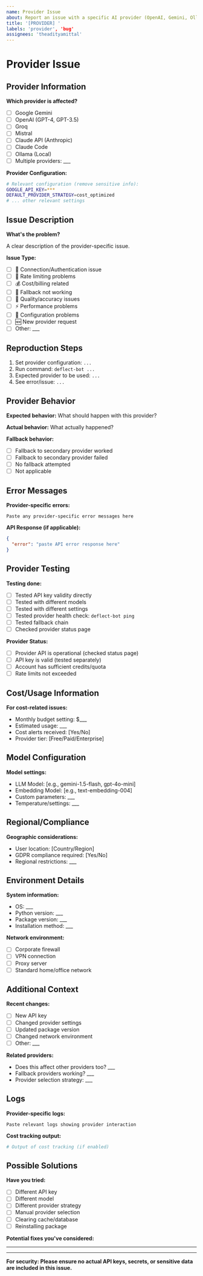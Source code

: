 ```yaml
---
name: Provider Issue
about: Report an issue with a specific AI provider (OpenAI, Gemini, Ollama, etc.)
title: '[PROVIDER] '
labels: 'provider', 'bug'
assignees: 'theadityamittal'
---
```


# Provider Issue

## Provider Information

**Which provider is affected?**

- [ ] Google Gemini
- [ ] OpenAI (GPT-4, GPT-3.5)
- [ ] Groq
- [ ] Mistral
- [ ] Claude API (Anthropic)
- [ ] Claude Code
- [ ] Ollama (Local)
- [ ] Multiple providers: ___

**Provider Configuration:**

```bash
# Relevant configuration (remove sensitive info):
GOOGLE_API_KEY=***
DEFAULT_PROVIDER_STRATEGY=cost_optimized
# ... other relevant settings
```

## Issue Description

**What's the problem?**

A clear description of the provider-specific issue.

**Issue Type:**

- [ ] 🔌 Connection/Authentication issue
- [ ] 🚫 Rate limiting problems
- [ ] 💰 Cost/billing related
- [ ] 🔄 Fallback not working
- [ ] 🎯 Quality/accuracy issues
- [ ] ⚡ Performance problems
- [ ] 🔧 Configuration problems
- [ ] 🆕 New provider request
- [ ] Other: ___

## Reproduction Steps

1. Set provider configuration: `...`
2. Run command: `deflect-bot ...`
3. Expected provider to be used: `...`
4. See error/issue: `...`

## Provider Behavior

**Expected behavior:**
What should happen with this provider?

**Actual behavior:**
What actually happened?

**Fallback behavior:**
- [ ] Fallback to secondary provider worked
- [ ] Fallback to secondary provider failed
- [ ] No fallback attempted
- [ ] Not applicable

## Error Messages

**Provider-specific errors:**

```
Paste any provider-specific error messages here
```

**API Response (if applicable):**

```json
{
  "error": "paste API error response here"
}
```

## Provider Testing

**Testing done:**

- [ ] Tested API key validity directly
- [ ] Tested with different models
- [ ] Tested with different settings
- [ ] Tested provider health check: `deflect-bot ping`
- [ ] Tested fallback chain
- [ ] Checked provider status page

**Provider Status:**

- [ ] Provider API is operational (checked status page)
- [ ] API key is valid (tested separately)
- [ ] Account has sufficient credits/quota
- [ ] Rate limits not exceeded

## Cost/Usage Information

**For cost-related issues:**

- Monthly budget setting: $___
- Estimated usage: ___
- Cost alerts received: [Yes/No]
- Provider tier: [Free/Paid/Enterprise]

## Model Configuration

**Model settings:**

- LLM Model: [e.g., gemini-1.5-flash, gpt-4o-mini]
- Embedding Model: [e.g., text-embedding-004]
- Custom parameters: ___
- Temperature/settings: ___

## Regional/Compliance

**Geographic considerations:**

- User location: [Country/Region]
- GDPR compliance required: [Yes/No]
- Regional restrictions: ___

## Environment Details

**System information:**

- OS: ___
- Python version: ___
- Package version: ___
- Installation method: ___

**Network environment:**

- [ ] Corporate firewall
- [ ] VPN connection
- [ ] Proxy server
- [ ] Standard home/office network

## Additional Context

**Recent changes:**

- [ ] New API key
- [ ] Changed provider settings
- [ ] Updated package version
- [ ] Changed network environment
- [ ] Other: ___

**Related providers:**

- Does this affect other providers too? ___
- Fallback providers working? ___
- Provider selection strategy: ___

## Logs

**Provider-specific logs:**

```
Paste relevant logs showing provider interaction
```

**Cost tracking output:**

```bash
# Output of cost tracking (if enabled)
```

## Possible Solutions

**Have you tried:**

- [ ] Different API key
- [ ] Different model
- [ ] Different provider strategy
- [ ] Manual provider selection
- [ ] Clearing cache/database
- [ ] Reinstalling package

**Potential fixes you've considered:**
___

---

**For security: Please ensure no actual API keys, secrets, or sensitive data are included in this issue.**